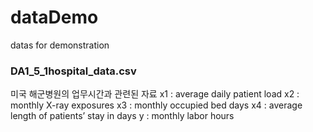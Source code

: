 # dataDemo
datas for demonstration



### DA1_5_1hospital_data.csv
미국 해군병원의 업무시간과 관련된 자료
x1 : average daily patient load
x2 : monthly X-ray exposures
x3 : monthly occupied bed days
x4 : average length of patients’ stay in days
y : monthly labor hours

